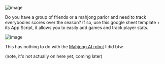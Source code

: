 ![image](https://github.com/user-attachments/assets/ee3a72a3-d409-4479-b130-a5d762526fe6)

Do you have a group of friends or a mahjong parlor and need to track everybodies scores over the season?   If so, use this google sheet template + its App Script, it allows you to easily add games and track player stats.

![image](https://github.com/user-attachments/assets/c35d06a3-a110-49d1-a433-d49616c302df)

This has nothing to do with the [Mahjong AI robot](https://www.youtube.com/watch?v=TIz9l8qOs68) I did btw.

(note, it's not actually on here yet, coming later)
